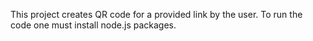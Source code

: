This project creates QR code for a provided link by the user. To run the code one must install node.js packages.
